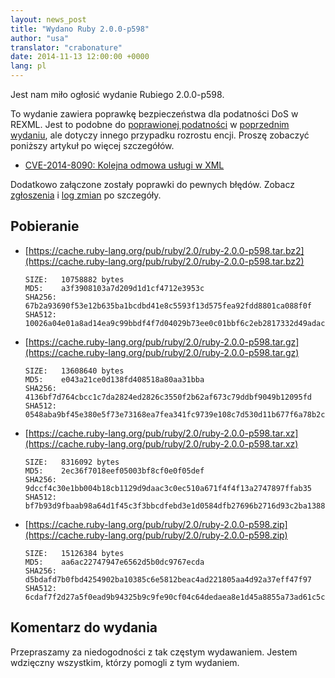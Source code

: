 ```yaml
---
layout: news_post
title: "Wydano Ruby 2.0.0-p598"
author: "usa"
translator: "crabonature"
date: 2014-11-13 12:00:00 +0000
lang: pl
---
```


Jest nam miło ogłosić wydanie Rubiego 2.0.0-p598.

To wydanie zawiera poprawkę bezpieczeństwa dla podatności DoS w REXML.
Jest to podobne do
[poprawionej podatności](https://www.ruby-lang.org/pl/news/2014/10/27/rexml-dos-cve-2014-8080/)
w [poprzednim wydaniu](https://www.ruby-lang.org/pl/news/2014/10/27/ruby-2-0-0-p594-is-released/),
ale dotyczy innego przypadku rozrostu encji.
Proszę zobaczyć poniższy artykuł po więcej szczegółów.

* [CVE-2014-8090: Kolejna odmowa usługi w XML](https://www.ruby-lang.org/pl/news/2014/11/13/rexml-dos-cve-2014-8090/)

Dodatkowo załączone zostały poprawki do pewnych błędów.
Zobacz [zgłoszenia](https://bugs.ruby-lang.org/projects/ruby-200/issues?set_filter=1&amp;status_id=5)
i [log zmian](http://svn.ruby-lang.org/repos/ruby/tags/v2_0_0_598/ChangeLog)
po szczegóły.

## Pobieranie

* [https://cache.ruby-lang.org/pub/ruby/2.0/ruby-2.0.0-p598.tar.bz2](https://cache.ruby-lang.org/pub/ruby/2.0/ruby-2.0.0-p598.tar.bz2)

      SIZE:   10758882 bytes
      MD5:    a3f3908103a7d209d1d1cf4712e3953c
      SHA256: 67b2a93690f53e12b635ba1bcdbd41e8c5593f13d575fea92fdd8801ca088f0f
      SHA512: 10026a04e01a8ad14ea9c99bbdf4f7d04029b73ee0c01bbf6c2eb2817332d49adacf127b646693b67b5dd7010eaf3b696b23b6335cc0f7ee5a6b56dbba0f6f82

* [https://cache.ruby-lang.org/pub/ruby/2.0/ruby-2.0.0-p598.tar.gz](https://cache.ruby-lang.org/pub/ruby/2.0/ruby-2.0.0-p598.tar.gz)

      SIZE:   13608640 bytes
      MD5:    e043a21ce0d138fd408518a80aa31bba
      SHA256: 4136bf7d764cbcc1c7da2824ed2826c3550f2b62af673c79ddbf9049b12095fd
      SHA512: 0548aba9bf45e380e5f73e73168ea7fea341fc9739e108c7d530d11b677f6a78b2c4e29062d16a73b4286acaa2333ed20cb34e16b65b5b6898da66661f1717da

* [https://cache.ruby-lang.org/pub/ruby/2.0/ruby-2.0.0-p598.tar.xz](https://cache.ruby-lang.org/pub/ruby/2.0/ruby-2.0.0-p598.tar.xz)

      SIZE:   8316092 bytes
      MD5:    2ec36f7018eef05003bf8cf0e0f05def
      SHA256: 9dccf4c30e1bb004b18cb1129d9daac3c0ec510a671f4f4f13a2747897ffab35
      SHA512: bf7b93d9fbaab98a64d1f45c3f3bbcdfebd3e1d0584dfb27696b2716d93c2ba13881e1edaef6d3eccd769ac2e21d6157024c902f3d891951a20b972c1942ef99

* [https://cache.ruby-lang.org/pub/ruby/2.0/ruby-2.0.0-p598.zip](https://cache.ruby-lang.org/pub/ruby/2.0/ruby-2.0.0-p598.zip)

      SIZE:   15126384 bytes
      MD5:    aa6ac22747947e6562d5b0dc9767ecda
      SHA256: d5bdafd7b0fbd4254902ba10385c6e5812beac4ad221805aa4d92a37eff47f97
      SHA512: 6cdaf7f2d27a5f0ead9b94325b9c9fe90cf04c64dedaea8e1d45a8855a73ad61c5c72f1fda835eab73693c25c15a74c7e4e639ed5c18a9433dd79e398600b3ea

## Komentarz do wydania

Przepraszamy za niedogodności z tak częstym wydawaniem.
Jestem wdzięczny wszystkim, którzy pomogli z tym wydaniem.

